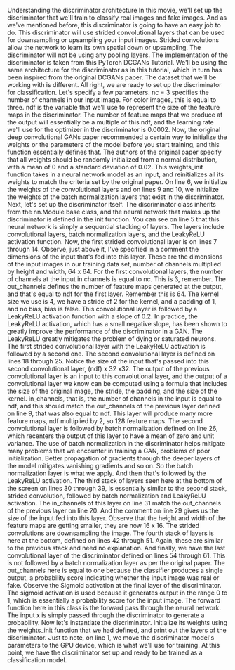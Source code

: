 Understanding the discriminator architecture
In this movie, we'll set up the discriminator that we'll train to classify real images and fake images. And as we've mentioned before, this discriminator is going to have an easy job to do. This discriminator will use strided convolutional layers that can be used for downsampling or upsampling your input images. Strided convolutions allow the network to learn its own spatial down or upsampling. The discriminator will not be using any pooling layers. The implementation of the discriminator is taken from this PyTorch DCGANs Tutorial. We'll be using the same architecture for the discriminator as in this tutorial, which in turn has been inspired from the original DCGANs paper. The dataset that we'll be working with is different. All right, we are ready to set up the discriminator for classification. Let's specify a few parameters. nc = 3 specifies the number of channels in our input image. For color images, this is equal to three. ndf is the variable that we'll use to represent the size of the feature maps in the discriminator. The number of feature maps that we produce at the output will essentially be a multiple of this ndf, and the learning rate we'll use for the optimizer in the discriminator is 0.0002. Now, the original deep convolutional GANs paper recommended a certain way to initialize the weights or the parameters of the model before you start training, and this function essentially defines that. The authors of the original paper specify that all weights should be randomly initialized from a normal distribution, with a mean of 0 and a standard deviation of 0.02. This weights_init function takes in a neural network model as an input, and reinitializes all its weights to match the criteria set by the original paper. On line 6, we initialize the weights of the convolutional layers and on lines 9 and 10, we initialize the weights of the batch normalization layers that exist in the discriminator. Next, let's set up the discriminator itself. The discriminator class inherits from the nn.Module base class, and the neural network that makes up the discriminator is defined in the init function. You can see on line 5 that this neural network is simply a sequential stacking of layers. The layers include convolutional layers, batch normalization layers, and the LeakyReLU activation function. Now, the first strided convolutional layer is on lines 7 through 14. Observe, just above it, I've specified in a comment the dimensions of the input that's fed into this layer. These are the dimensions of the input images in our training data set, number of channels multiplied by height and width, 64 x 64. For the first convolutional layers, the number of channels at the input in channels is equal to nc. This is 3, remember. The out_channels defines the number of feature maps generated at the output, and that's equal to ndf for the first layer. Remember this is 64. The kernel size we use is 4, we have a stride of 2 for the kernel, and a padding of 1, and no bias, bias is false. This convolutional layer is followed by a LeakyReLU activation function with a slope of 0.2. In practice, the LeakyReLU activation, which has a small negative slope, has been shown to greatly improve the performance of the discriminator in a GAN. The LeakyReLU greatly mitigates the problem of dying or saturated neurons. The first strided convolutional layer with the LeakyReLU activation is followed by a second one. The second convolutional layer is defined on lines 18 through 25. Notice the size of the input that's passed into this second convolutional layer, (ndf) x 32 x32. The output of the previous convolutional layer is an input to this convolutional layer, and the output of a convolutional layer we know can be computed using a formula that includes the size of the original image, the stride, the padding, and the size of the kernel. in_channels, that is, the number of channels in the input is equal to ndf, and this should match the out_channels of the previous layer defined on line 9, that was also equal to ndf. This layer will produce many more feature maps, ndf multiplied by 2, so 128 feature maps. The second convolutional layer is followed by batch normalization defined on line 26, which recenters the output of this layer to have a mean of zero and unit variance. The use of batch normalization in the discriminator helps mitigate many problems that we encounter in training a GAN, problems of poor initialization. Better propagation of gradients through the deeper layers of the model mitigates vanishing gradients and so on. So the batch normalization layer is what we apply. And then that's followed by the LeakyReLU activation. The third stack of layers seen here at the bottom of the screen on lines 30 through 39, is essentially similar to the second stack, strided convolution, followed by batch normalization and LeakyReLU activation. The in_channels of this layer on line 31 match the out_channels of the previous layer on line 20. And the comment on line 29 gives us the size of the input fed into this layer. Observe that the height and width of the feature maps are getting smaller, they are now 16 x 16. The strided convolutions are downsampling the image. The fourth stack of layers is here at the bottom, defined on lines 42 through 51. Again, these are similar to the previous stack and need no explanation. And finally, we have the last convolutional layer of the discriminator defined on lines 54 through 61. This is not followed by a batch normalization layer as per the original paper. The out_channels here is equal to one because the classifier produces a single output, a probability score indicating whether the input image was real or fake. Observe the Sigmoid activation at the final layer of the discriminator. The sigmoid activation is used because it generates output in the range 0 to 1, which is essentially a probability score for the input image. The forward function here in this class is the forward pass through the neural network. The input x is simply passed through the discriminator to generate a probability. Now let's instantiate the discriminator. Initialize its weights using the weights_init function that we had defined, and print out the layers of the discriminator. Just to note, on line 1, we move the discriminator model's parameters to the GPU device, which is what we'll use for training. At this point, we have the discriminator set up and ready to be trained as a classification model.